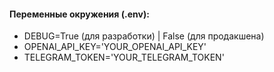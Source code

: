 #### **Переменные окружения (.env):**

- DEBUG=True (для разработки) | False (для продакшена)
- OPENAI_API_KEY='YOUR_OPENAI_API_KEY'
- TELEGRAM_TOKEN='YOUR_TELEGRAM_TOKEN'